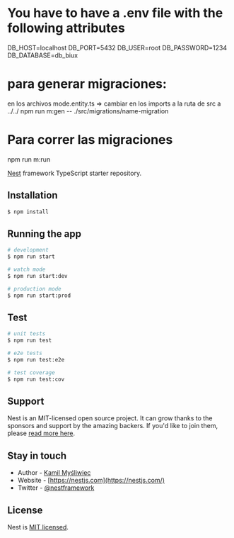 # You have to have a .env file with the following attributes
DB_HOST=localhost
DB_PORT=5432
DB_USER=root
DB_PASSWORD=1234
DB_DATABASE=db_biux

# para generar migraciones:
 en los archivos mode.entity.ts => cambiar en los imports a la ruta de src a ../../
 npm run m:gen  -- ./src/migrations/name-migration

 # Para correr las migraciones
 npm run m:run


[Nest](https://github.com/nestjs/nest) framework TypeScript starter repository.

## Installation

```bash
$ npm install
```

## Running the app

```bash
# development
$ npm run start

# watch mode
$ npm run start:dev

# production mode
$ npm run start:prod
```

## Test

```bash
# unit tests
$ npm run test

# e2e tests
$ npm run test:e2e

# test coverage
$ npm run test:cov
```

## Support

Nest is an MIT-licensed open source project. It can grow thanks to the sponsors and support by the amazing backers. If you'd like to join them, please [read more here](https://docs.nestjs.com/support).

## Stay in touch

- Author - [Kamil Myśliwiec](https://kamilmysliwiec.com)
- Website - [https://nestjs.com](https://nestjs.com/)
- Twitter - [@nestframework](https://twitter.com/nestframework)

## License

Nest is [MIT licensed](LICENSE).
